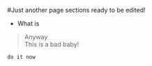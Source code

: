 #Just another page sections ready to be edited!

- What is  
 
>Anyway  
> This is a bad baby!

`do it now`